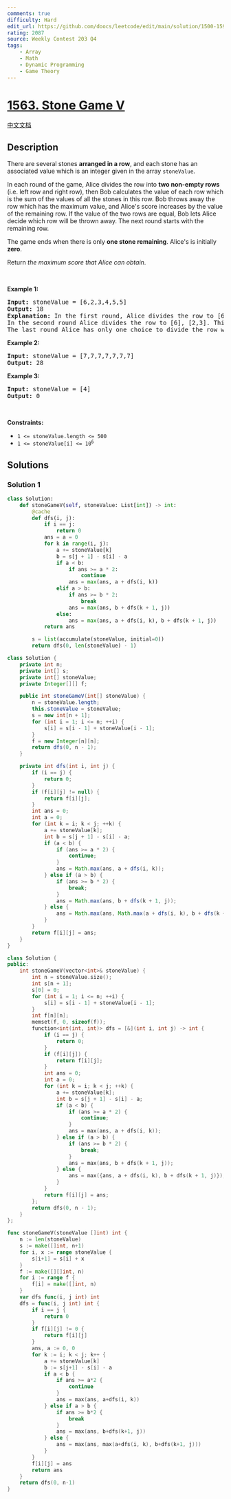 ```yaml
---
comments: true
difficulty: Hard
edit_url: https://github.com/doocs/leetcode/edit/main/solution/1500-1599/1563.Stone%20Game%20V/README_EN.md
rating: 2087
source: Weekly Contest 203 Q4
tags:
    - Array
    - Math
    - Dynamic Programming
    - Game Theory
---
```


<!-- problem:start -->

# [1563. Stone Game V](https://leetcode.com/problems/stone-game-v)

[中文文档](/solution/1500-1599/1563.Stone%20Game%20V/README.md)

## Description

<p>There are several stones <strong>arranged in a row</strong>, and each stone has an associated value which is an integer given in the array <code>stoneValue</code>.</p>

<p>In each round of the game, Alice divides the row into <strong>two non-empty rows</strong> (i.e. left row and right row), then Bob calculates the value of each row which is the sum of the values of all the stones in this row. Bob throws away the row which has the maximum value, and Alice&#39;s score increases by the value of the remaining row. If the value of the two rows are equal, Bob lets Alice decide which row will be thrown away. The next round starts with the remaining row.</p>

<p>The game ends when there is only <strong>one stone remaining</strong>. Alice&#39;s is initially <strong>zero</strong>.</p>

<p>Return <i>the maximum score that Alice can obtain</i>.</p>

<p>&nbsp;</p>
<p><strong class="example">Example 1:</strong></p>

<pre>
<strong>Input:</strong> stoneValue = [6,2,3,4,5,5]
<strong>Output:</strong> 18
<strong>Explanation:</strong> In the first round, Alice divides the row to [6,2,3], [4,5,5]. The left row has the value 11 and the right row has value 14. Bob throws away the right row and Alice&#39;s score is now 11.
In the second round Alice divides the row to [6], [2,3]. This time Bob throws away the left row and Alice&#39;s score becomes 16 (11 + 5).
The last round Alice has only one choice to divide the row which is [2], [3]. Bob throws away the right row and Alice&#39;s score is now 18 (16 + 2). The game ends because only one stone is remaining in the row.
</pre>

<p><strong class="example">Example 2:</strong></p>

<pre>
<strong>Input:</strong> stoneValue = [7,7,7,7,7,7,7]
<strong>Output:</strong> 28
</pre>

<p><strong class="example">Example 3:</strong></p>

<pre>
<strong>Input:</strong> stoneValue = [4]
<strong>Output:</strong> 0
</pre>

<p>&nbsp;</p>
<p><strong>Constraints:</strong></p>

<ul>
	<li><code>1 &lt;= stoneValue.length &lt;= 500</code></li>
	<li><code>1 &lt;= stoneValue[i] &lt;= 10<sup>6</sup></code></li>
</ul>

## Solutions

<!-- solution:start -->

### Solution 1

<!-- tabs:start -->

```python
class Solution:
    def stoneGameV(self, stoneValue: List[int]) -> int:
        @cache
        def dfs(i, j):
            if i == j:
                return 0
            ans = a = 0
            for k in range(i, j):
                a += stoneValue[k]
                b = s[j + 1] - s[i] - a
                if a < b:
                    if ans >= a * 2:
                        continue
                    ans = max(ans, a + dfs(i, k))
                elif a > b:
                    if ans >= b * 2:
                        break
                    ans = max(ans, b + dfs(k + 1, j))
                else:
                    ans = max(ans, a + dfs(i, k), b + dfs(k + 1, j))
            return ans

        s = list(accumulate(stoneValue, initial=0))
        return dfs(0, len(stoneValue) - 1)
```

```java
class Solution {
    private int n;
    private int[] s;
    private int[] stoneValue;
    private Integer[][] f;

    public int stoneGameV(int[] stoneValue) {
        n = stoneValue.length;
        this.stoneValue = stoneValue;
        s = new int[n + 1];
        for (int i = 1; i <= n; ++i) {
            s[i] = s[i - 1] + stoneValue[i - 1];
        }
        f = new Integer[n][n];
        return dfs(0, n - 1);
    }

    private int dfs(int i, int j) {
        if (i == j) {
            return 0;
        }
        if (f[i][j] != null) {
            return f[i][j];
        }
        int ans = 0;
        int a = 0;
        for (int k = i; k < j; ++k) {
            a += stoneValue[k];
            int b = s[j + 1] - s[i] - a;
            if (a < b) {
                if (ans >= a * 2) {
                    continue;
                }
                ans = Math.max(ans, a + dfs(i, k));
            } else if (a > b) {
                if (ans >= b * 2) {
                    break;
                }
                ans = Math.max(ans, b + dfs(k + 1, j));
            } else {
                ans = Math.max(ans, Math.max(a + dfs(i, k), b + dfs(k + 1, j)));
            }
        }
        return f[i][j] = ans;
    }
}
```

```cpp
class Solution {
public:
    int stoneGameV(vector<int>& stoneValue) {
        int n = stoneValue.size();
        int s[n + 1];
        s[0] = 0;
        for (int i = 1; i <= n; ++i) {
            s[i] = s[i - 1] + stoneValue[i - 1];
        }
        int f[n][n];
        memset(f, 0, sizeof(f));
        function<int(int, int)> dfs = [&](int i, int j) -> int {
            if (i == j) {
                return 0;
            }
            if (f[i][j]) {
                return f[i][j];
            }
            int ans = 0;
            int a = 0;
            for (int k = i; k < j; ++k) {
                a += stoneValue[k];
                int b = s[j + 1] - s[i] - a;
                if (a < b) {
                    if (ans >= a * 2) {
                        continue;
                    }
                    ans = max(ans, a + dfs(i, k));
                } else if (a > b) {
                    if (ans >= b * 2) {
                        break;
                    }
                    ans = max(ans, b + dfs(k + 1, j));
                } else {
                    ans = max({ans, a + dfs(i, k), b + dfs(k + 1, j)});
                }
            }
            return f[i][j] = ans;
        };
        return dfs(0, n - 1);
    }
};
```

```go
func stoneGameV(stoneValue []int) int {
	n := len(stoneValue)
	s := make([]int, n+1)
	for i, x := range stoneValue {
		s[i+1] = s[i] + x
	}
	f := make([][]int, n)
	for i := range f {
		f[i] = make([]int, n)
	}
	var dfs func(i, j int) int
	dfs = func(i, j int) int {
		if i == j {
			return 0
		}
		if f[i][j] != 0 {
			return f[i][j]
		}
		ans, a := 0, 0
		for k := i; k < j; k++ {
			a += stoneValue[k]
			b := s[j+1] - s[i] - a
			if a < b {
				if ans >= a*2 {
					continue
				}
				ans = max(ans, a+dfs(i, k))
			} else if a > b {
				if ans >= b*2 {
					break
				}
				ans = max(ans, b+dfs(k+1, j))
			} else {
				ans = max(ans, max(a+dfs(i, k), b+dfs(k+1, j)))
			}
		}
		f[i][j] = ans
		return ans
	}
	return dfs(0, n-1)
}
```

<!-- tabs:end -->

<!-- solution:end -->

<!-- problem:end -->
